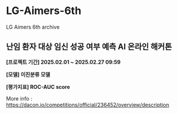 # LG-Aimers-6th
LG Aimers 6th archive
## **난임 환자 대상 임신 성공 여부 예측 AI 온라인 해커톤**

**[프로젝트 기간] 2025.02.01 ~ 2025.02.27 09:59**

**[모델] 이진분류 모델**

**[평가지표]  ROC-AUC score**

More info : https://dacon.io/competitions/official/236452/overview/description
